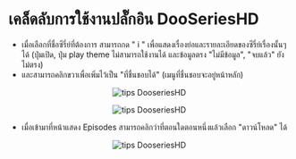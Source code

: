 # เคล็ดลับการใช้งานปลั๊กอิน DooSeriesHD
* เมื่อเลือกที่ชื่อซีรี่ย์ที่ต้องการ สามารถกด " i " เพื่อแสดงเรื่องย่อและรายละเอียดของซีรี่ย์เรื่องนั้นๆได้ (ปุ่มเปิด, ปุ่ม play theme ไม่สามารถใช้งานได้ และข้อมูลตรง "ไม่มีข้อมูล", "จบแล้ว" ยังไม่ตรง)
* และสามารถคลิกขวาเพื่อเพิ่มไว้เป็น "ที่ชื่นชอบได้" (เมนูที่ชื่นชอบจะอยู่หน้าหลัก)

<p align="center" >
  <img src="https://github.com/iClosedz/serieshd-xbmc-addons/raw/master/img/tips/tips_1.jpg"  alt="tips DooseriesHD" title="tips DooseriesHD">
</p>

<p align="center" >
  <img src="https://github.com/iClosedz/serieshd-xbmc-addons/raw/master/img/tips/tips_2.jpg"  alt="tips DooseriesHD" title="tips DooseriesHD">
</p>

* เมื่อเข้ามาที่หน้าแสดง Episodes สามารถคลิกว่าที่ตอนใดตอนหนึ่งแล้วเลือก "ดาวน์โหลด" ได้

<p align="center" >
  <img src="https://github.com/iClosedz/serieshd-xbmc-addons/raw/master/img/tips/tips_3.jpg"  alt="tips DooseriesHD" title="tips DooseriesHD">
</p>
